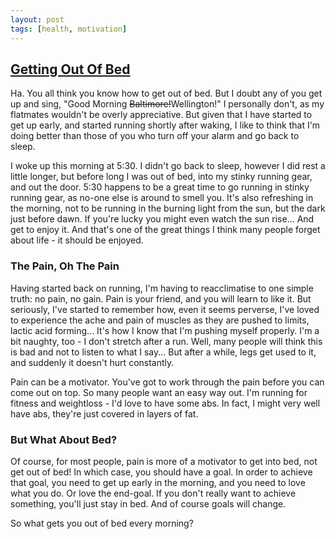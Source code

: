 ```yaml
---
layout: post
tags: [health, motivation]
---
```


## [Getting Out Of Bed]({{page.url}})

Ha. You all think you know how to get out of bed. But I doubt any of you get up and sing, "Good Morning ~~Baltimore!~~Wellington!" I personally don't, as my flatmates wouldn't be overly appreciative. But given that I have started to get up early, and started running shortly after waking, I like to think that I'm doing better than those of you who turn off your alarm and go back to sleep.

I woke up this morning at 5:30. I didn't go back to sleep, however I did rest a little longer, but before long I was out of bed, into my stinky running gear, and out the door. 5:30 happens to be a great time to go running in stinky running gear, as no-one else is around to smell you. It's also refreshing in the morning, not to be running in the burning light from the sun, but the dark just before dawn. If you're lucky you might even watch the sun rise... And get to enjoy it. And that's one of the great things I think many people forget about life - it should be enjoyed.


### The Pain, Oh The Pain

Having started back on running, I'm having to reacclimatise to one simple truth: no pain, no gain. Pain is your friend, and you will learn to like it. But seriously, I've started to remember how, even it seems perverse, I've loved to experience the ache and pain of muscles as they are pushed to limits, lactic acid forming... It's how I know that I'm pushing myself properly. I'm a bit naughty, too - I don't stretch after a run. Well, many people will think this is bad and not to listen to what I say... But after a while, legs get used to it, and suddenly it doesn't hurt constantly.

Pain can be a motivator. You've got to work through the pain before you can come out on top. So many people want an easy way out. I'm running for fitness and weightloss - I'd love to have some abs. In fact, I might very well have abs, they're just covered in layers of fat.


### But What About Bed?

Of course, for most people, pain is more of a motivator to get into bed, not get out of bed! In which case, you should have a goal. In order to achieve that goal, you need to get up early in the morning, and you need to love what you do. Or love the end-goal. If you don't really want to achieve something, you'll just stay in bed. And of course goals will change.

So what gets you out of bed every morning?
